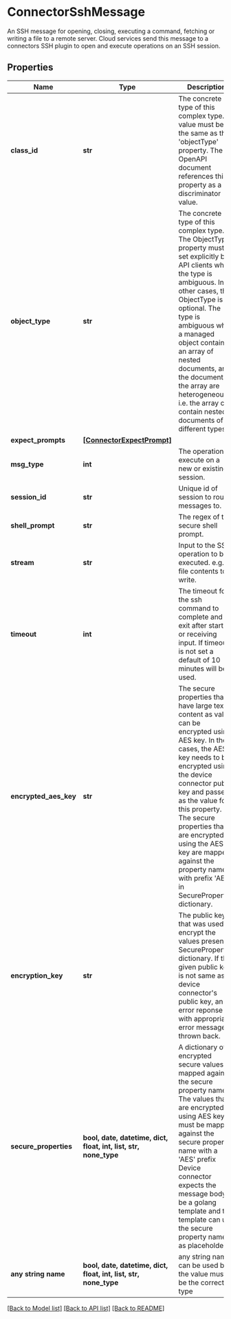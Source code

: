 # ConnectorSshMessage

An SSH message for opening, closing, executing a command, fetching or writing a file to a remote server. Cloud services send this message to a connectors SSH plugin to open and execute operations on an SSH session.
## Properties
Name | Type | Description | Notes
------------ | ------------- | ------------- | -------------
**class_id** | **str** | The concrete type of this complex type. Its value must be the same as the &#39;objectType&#39; property. The OpenAPI document references this property as a discriminator value. | [readonly] 
**object_type** | **str** | The concrete type of this complex type. The ObjectType property must be set explicitly by API clients when the type is ambiguous. In all other cases, the  ObjectType is optional.  The type is ambiguous when a managed object contains an array of nested documents, and the documents in the array are heterogeneous, i.e. the array can contain nested documents of different types. | 
**expect_prompts** | [**[ConnectorExpectPrompt]**](ConnectorExpectPrompt.md) |  | [optional] 
**msg_type** | **int** | The operation to execute on a new or existing session. | [optional] 
**session_id** | **str** | Unique id of session to route messages to. | [optional] 
**shell_prompt** | **str** | The regex of the secure shell prompt. | [optional] 
**stream** | **str** | Input to the SSH operation to be executed. e.g. file contents to write. | [optional] 
**timeout** | **int** | The timeout for the ssh command to complete and exit after starting or receiving input. If timeout is not set a default of 10 minutes will be used. | [optional] 
**encrypted_aes_key** | **str** | The secure properties that have large text content as value can be encrypted using AES key. In these cases, the AES key needs to be encrypted using the device connector public key and passed as the value for this property. The secure properties that are encrypted using the AES key are mapped against the property name with prefix &#39;AES&#39; in SecureProperties dictionary. | [optional] 
**encryption_key** | **str** | The public key that was used to encrypt the values present in SecureProperties dictionary. If the given public key is not same as device connector&#39;s public key, an error reponse with appropriate error message is thrown back. | [optional] 
**secure_properties** | **bool, date, datetime, dict, float, int, list, str, none_type** | A dictionary of encrypted secure values mapped against the secure property name. The values that are encrypted using AES key must be mapped against the secure property name with a &#39;AES&#39; prefix Device connector expects the message body to be a golang template and the template can use the secure property names as placeholders. | [optional] 
**any string name** | **bool, date, datetime, dict, float, int, list, str, none_type** | any string name can be used but the value must be the correct type | [optional]

[[Back to Model list]](../README.md#documentation-for-models) [[Back to API list]](../README.md#documentation-for-api-endpoints) [[Back to README]](../README.md)



